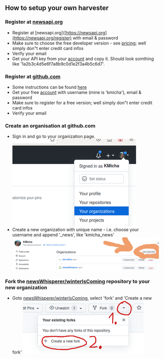 ## How to setup your own harvester

### Register at [newsapi.org](https://newsapi.org/)

* Register at [newsapi.org]([https://newsapi.org](https://newsapi.org/register) with email & password
* Make sure to choose the free developer version - see [pricing](https://newsapi.org/pricing); well simply don"t enter credit card infos
* Verify your email
* Get your API key from your [account](https://newsapi.org/account) and copy it. Should look somthing like '1a2b3c4d5e6f7a8b9c0d1e2f3a4b5c6d7'.

### Register at [github.com]()

* Some instructions can be found [here](https://docs.github.com/en/get-started/signing-up-for-github/signing-up-for-a-new-github-account)
* Get your free [account](https://github.com/join) with username (mine is 'kmicha'), email & password
* Make sure to register for a free version; well simply don"t enter credit card infos
* Verify your email

### Create an organisation at github.com

* Sign in and go to your organization page.
  ![image of organisations](images/gh_organisation.png)
* Create a new organization with unique name - i.e. choose your username and append '_news', like 'kmicha_news'
  ![image of organizations](images/gh_new_org.png)

### Fork the [newsWhisperer/winterIsComing](https://github.com/newsWhisperer/winterIsComing) repository to your new organization

* Goto [newsWhisperer/winterIsComing](https://github.com/newsWhisperer/winterIsComing), select 'fork' and 'Create a new fork'
  ![image of fork](images/gh_create_fork.png)
  

